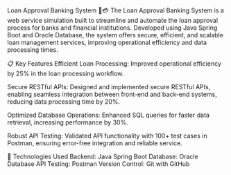 Loan Approval Banking System 🏦💳
The Loan Approval Banking System is a web service simulation built to streamline and automate the loan approval process for banks and financial institutions. Developed using Java Spring Boot and Oracle Database, the system offers secure, efficient, and scalable loan management services, improving operational efficiency and data processing times.

📋 Key Features
Efficient Loan Processing:
Improved operational efficiency by 25% in the loan processing workflow.

Secure RESTful APIs:
Designed and implemented secure RESTful APIs, enabling seamless integration between front-end and back-end systems, reducing data processing time by 20%.

Optimized Database Operations:
Enhanced SQL queries for faster data retrieval, increasing performance by 30%.

Robust API Testing:
Validated API functionality with 100+ test cases in Postman, ensuring error-free integration and reliable service.

🚀 Technologies Used
Backend: Java Spring Boot
Database: Oracle Database
API Testing: Postman
Version Control: Git with GitHub

